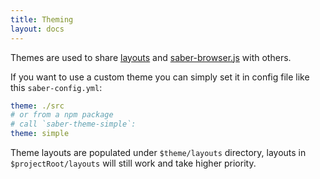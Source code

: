 ```yaml
---
title: Theming
layout: docs
---
```


Themes are used to share [layouts](./layouts.md) and [saber-browser.js](./browser-apis.md) with others.

If you want to use a custom theme you can simply set it in config file like this `saber-config.yml`:

```yaml
theme: ./src
# or from a npm package
# call `saber-theme-simple`:
theme: simple
```

Theme layouts are populated under `$theme/layouts` directory, layouts in `$projectRoot/layouts` will still work and take higher priority.
